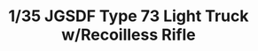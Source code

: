---
layout: product
title: "1/35 JGSDF Type 73 Light Truck w/Recoilless Rifle"
price: "4000" 
desc: "Maketa"
img_path: "/assets/img/FM36.webp"
brand: "FineMolds"
available: false
special_offer: false
new: false
soon: false
cat: "010000"
subcat: "015900"
subsubcat: "0N/A"
sifra: "FM36"
popular: false
spec: false
---